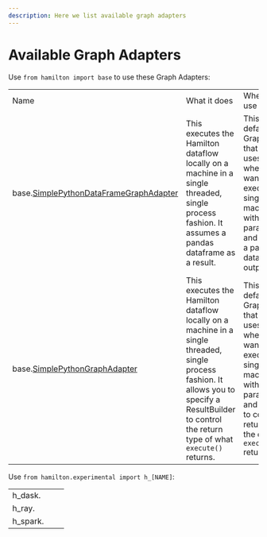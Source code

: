 ```yaml
---
description: Here we list available graph adapters
---
```


# Available Graph Adapters

Use `from hamilton import base` to use these Graph Adapters:

|                                                                                                                 |                                                                                                                                                                                                         |                                                                                                                                                                                                                      |
| --------------------------------------------------------------------------------------------------------------- | ------------------------------------------------------------------------------------------------------------------------------------------------------------------------------------------------------- | -------------------------------------------------------------------------------------------------------------------------------------------------------------------------------------------------------------------- |
| Name                                                                                                            | What it does                                                                                                                                                                                            | When you'd use it                                                                                                                                                                                                    |
| base.[SimplePythonDataFrameGraphAdapter](https://github.com/stitchfix/hamilton/blob/main/hamilton/base.py#L134) | This executes the Hamilton dataflow locally on a machine in a single threaded, single process fashion. It assumes a pandas dataframe as a result.                                                       | This is the default GraphAdapter that Hamilton uses. Use this when you want to execute on a single machine, without parallelization, and you want a pandas dataframe as output.                                      |
| base.[SimplePythonGraphAdapter](https://github.com/stitchfix/hamilton/blob/main/hamilton/base.py#L149)          | This executes the Hamilton dataflow locally on a machine in a single threaded, single process fashion. It allows you to specify a ResultBuilder to control the return type of what `execute()` returns. | This is the default GraphAdapter that Hamilton uses. Use this when you want to execute on a single machine, without parallelization, and you want to control the return type of the object that `execute()` returns. |

Use `from hamilton.experimental import h_[NAME]`:

|           |   |   |
| --------- | - | - |
| h\_dask.  |   |   |
| h\_ray.   |   |   |
| h\_spark. |   |   |
